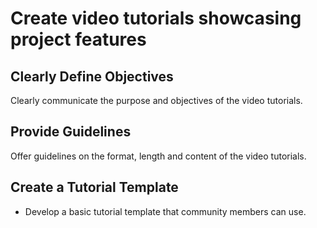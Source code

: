 # Create video tutorials showcasing project features

## Clearly Define Objectives
Clearly communicate the purpose and objectives of the video tutorials.
## Provide Guidelines
Offer guidelines on the format, length and content of the video tutorials.
## Create a Tutorial Template
- Develop a basic tutorial template that community members can use.
